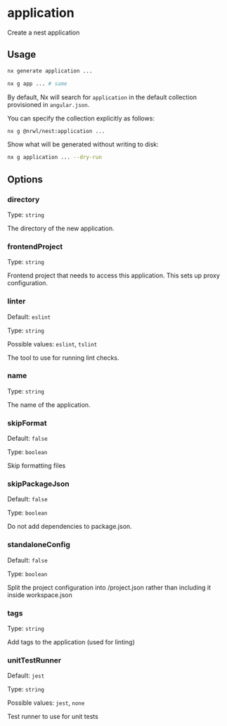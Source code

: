 # application

Create a nest application

## Usage

```bash
nx generate application ...
```

```bash
nx g app ... # same
```

By default, Nx will search for `application` in the default collection provisioned in `angular.json`.

You can specify the collection explicitly as follows:

```bash
nx g @nrwl/nest:application ...
```

Show what will be generated without writing to disk:

```bash
nx g application ... --dry-run
```

## Options

### directory

Type: `string`

The directory of the new application.

### frontendProject

Type: `string`

Frontend project that needs to access this application. This sets up proxy configuration.

### linter

Default: `eslint`

Type: `string`

Possible values: `eslint`, `tslint`

The tool to use for running lint checks.

### name

Type: `string`

The name of the application.

### skipFormat

Default: `false`

Type: `boolean`

Skip formatting files

### skipPackageJson

Default: `false`

Type: `boolean`

Do not add dependencies to package.json.

### standaloneConfig

Default: `false`

Type: `boolean`

Split the project configuration into <projectRoot>/project.json rather than including it inside workspace.json

### tags

Type: `string`

Add tags to the application (used for linting)

### unitTestRunner

Default: `jest`

Type: `string`

Possible values: `jest`, `none`

Test runner to use for unit tests
